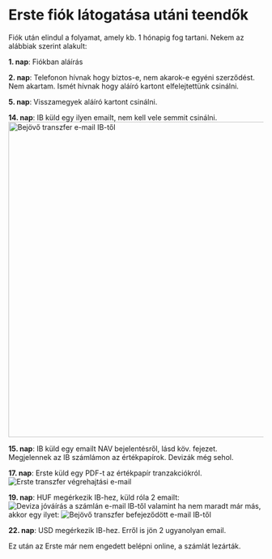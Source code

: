 # Erste fiók látogatása utáni teendők

Fiók után elindul a folyamat, amely kb. 1 hónapig fog tartani.
Nekem az alábbiak szerint alakult:

**1\. nap**: Fiókban aláírás

**2\. nap**: Telefonon hívnak hogy biztos-e, nem akarok-e egyéni szerződést. Nem akartam. Ismét hívnak hogy aláíró kartont elfelejtettünk csinálni.

**5\. nap**: Visszamegyek aláíró kartont csinálni.

**14\. nap**: IB küld egy ilyen emailt, nem kell vele semmit csinálni.
<img src="../images/qualified.png" alt="Bejövő transzfer e-mail IB-től" width="622" />

**15\. nap**: IB küld egy emailt NAV bejelentésről, lásd köv. fejezet.  
Megjelennek az IB számlámon az értékpapírok. Devizák még sehol.

**17\. nap**: Erste küld egy PDF-t az értékpapír tranzakciókról.
![Erste transzfer végrehajtási e-mail](../images/erste%20tranzakcio.png#2x)

**19\. nap**: HUF megérkezik IB-hez, küld róla 2 emailt:
![Deviza jóváírás a számlán e-mail IB-től](../images/HUF%20IB%201.png#2x)
valamint ha nem maradt már más, akkor egy ilyet:
![Bejövő transzfer befejeződött e-mail IB-től](../images/IB%20TBSZ%20kész.png#2x)

**22\. nap**: USD megérkezik IB-hez. Erről is jön 2 ugyanolyan email.

Ez után az Erste már nem engedett belépni online, a számlát lezárták.
